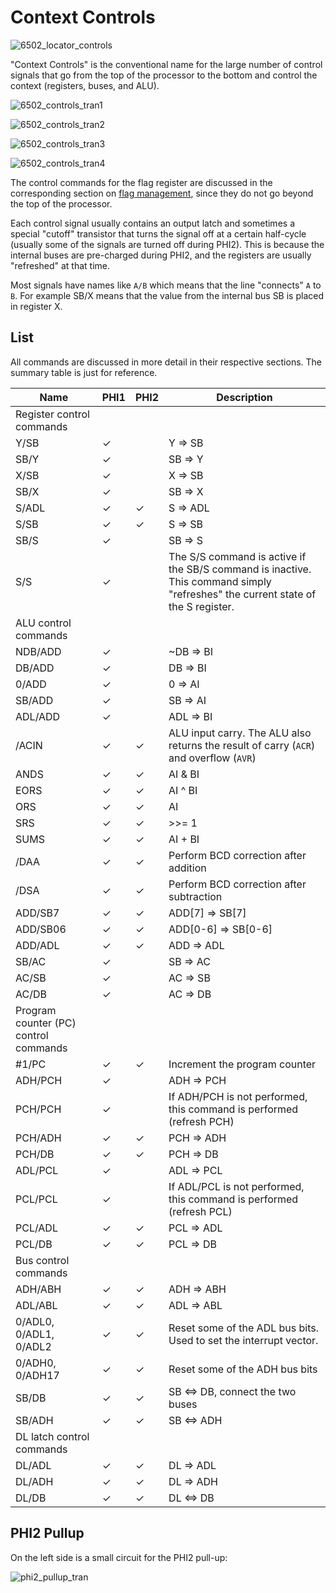 # Context Controls

![6502_locator_controls](/BreakingNESWiki/imgstore/6502_locator_controls.jpg)

"Context Controls" is the conventional name for the large number of control signals that go from the top of the processor to the bottom and control the context (registers, buses, and ALU).

![6502_controls_tran1](/BreakingNESWiki/imgstore/6502_controls_tran1.jpg)

![6502_controls_tran2](/BreakingNESWiki/imgstore/6502_controls_tran2.jpg)

![6502_controls_tran3](/BreakingNESWiki/imgstore/6502_controls_tran3.jpg)

![6502_controls_tran4](/BreakingNESWiki/imgstore/6502_controls_tran4.jpg)

The control commands for the flag register are discussed in the corresponding section on [flag management](flags_control.md), since they do not go beyond the top of the processor.

Each control signal usually contains an output latch and sometimes a special "cutoff" transistor that turns the signal off at a certain half-cycle (usually some of the signals are turned off during PHI2). This is because the internal buses are pre-charged during PHI2, and the registers are usually "refreshed" at that time.

Most signals have names like `A/B` which means that the line "connects" `A` to `B`. For example SB/X means that the value from the internal bus SB is placed in register X.

## List

All commands are discussed in more detail in their respective sections. The summary table is just for reference.

|Name|PHI1|PHI2|Description|
|---|---|---|---|
|Register control commands||||
|Y/SB|✓| |Y => SB|
|SB/Y|✓| |SB => Y|
|X/SB|✓| |X => SB|
|SB/X|✓| |SB => X|
|S/ADL|✓|✓|S => ADL|
|S/SB|✓|✓|S => SB|
|SB/S|✓| |SB => S|
|S/S|✓| |The S/S command is active if the SB/S command is inactive. This command simply "refreshes" the current state of the S register.|
|ALU control commands||||
|NDB/ADD|✓| |~DB => BI|
|DB/ADD|✓| |DB => BI|
|0/ADD|✓| |0 => AI|
|SB/ADD|✓| |SB => AI|
|ADL/ADD|✓| |ADL => BI|
|/ACIN|✓|✓|ALU input carry. The ALU also returns the result of carry (`ACR`) and overflow (`AVR`)|
|ANDS|✓|✓|AI & BI|
|EORS|✓|✓|AI ^ BI|
|ORS|✓|✓|AI | BI|
|SRS|✓|✓|>>= 1|
|SUMS|✓|✓|AI + BI|
|/DAA|✓|✓|Perform BCD correction after addition|
|/DSA|✓|✓|Perform BCD correction after subtraction|
|ADD/SB7|✓|✓|ADD\[7\] => SB\[7\]|
|ADD/SB06|✓|✓|ADD\[0-6\] => SB\[0-6\]|
|ADD/ADL|✓|✓|ADD => ADL|
|SB/AC|✓| |SB => AC|
|AC/SB|✓| |AC => SB|
|AC/DB|✓| |AC => DB|
|Program counter (PC) control commands||||
|#1/PC|✓|✓|Increment the program counter|
|ADH/PCH|✓| |ADH => PCH|
|PCH/PCH|✓| |If ADH/PCH is not performed, this command is performed (refresh PCH)|
|PCH/ADH|✓|✓|PCH => ADH|
|PCH/DB|✓|✓|PCH => DB|
|ADL/PCL|✓| |ADL => PCL|
|PCL/PCL|✓| |If ADL/PCL is not performed, this command is performed (refresh PCL)|
|PCL/ADL|✓|✓|PCL => ADL|
|PCL/DB|✓|✓|PCL => DB|
|Bus control commands||||
|ADH/ABH|✓|✓|ADH => ABH|
|ADL/ABL|✓|✓|ADL => ABL|
|0/ADL0, 0/ADL1, 0/ADL2|✓|✓|Reset some of the ADL bus bits. Used to set the interrupt vector.|
|0/ADH0, 0/ADH17|✓|✓|Reset some of the ADH bus bits|
|SB/DB|✓|✓|SB <=> DB, connect the two buses|
|SB/ADH|✓|✓|SB <=> ADH|
|DL latch control commands||||
|DL/ADL|✓|✓|DL => ADL|
|DL/ADH|✓|✓|DL => ADH|
|DL/DB|✓|✓|DL <=> DB|

## PHI2 Pullup

On the left side is a small circuit for the PHI2 pull-up:

![phi2_pullup_tran](/BreakingNESWiki/imgstore/phi2_pullup_tran.jpg)
